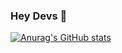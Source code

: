 ### Hey Devs 👋

[![Anurag's GitHub stats](https://github-readme-stats.vercel.app/api?ThiagoOrlandini=anuraghazra)](https://github.com/anuraghazra/github-readme-stats)

<!--
**ThiagoOrlandini/ThiagoOrlandini** is a ✨ _special_ ✨ repository because its `README.md` (this file) appears on your GitHub profile.

Here are some ideas to get you started:

- 🔭 I’m currently working on ...
- 🌱 I’m currently learning ...
- 👯 I’m looking to collaborate on ...
- 🤔 I’m looking for help with ...
- 💬 Ask me about ...
- 📫 How to reach me: ...
- 😄 Pronouns: ...
- ⚡ Fun fact: ...
-->
